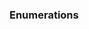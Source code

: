 ### Enumerations

<panel type="seamless" header="%%-----------------------------------------%%">
  <include src="./index.md#main" />
</panel>
